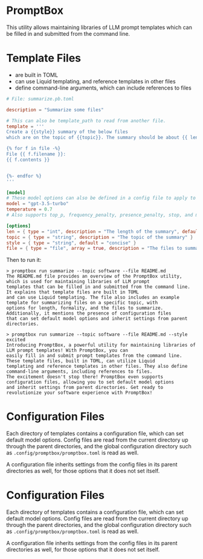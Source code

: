 # PromptBox

This utility allows maintaining libraries of LLM prompt templates which can be filled in and submitted from the command
line.

# Template Files

- are built in TOML
- can use Liquid templating, and reference templates in other files
- define command-line arguments, which can include references to files

```toml
# File: summarize.pb.toml

description = "Summarize some files"

# This can also be template_path to read from another file.
template = '''
Create a {{style}} summary of the below files
which are on the topic of {{topic}}. The summary should be about {{ len }} sentences long.

{% for f in file -%}
File {{ f.filename }}:
{{ f.contents }}


{%- endfor %}
'''

[model]
# These model options can also be defined in a config file to apply to the whole directory of templates.
model = "gpt-3.5-turbo"
temperature = 0.7
# Also supports top_p, frequency_penalty, presence_penalty, stop, and max_tokens

[options]
len = { type = "int", description = "The length of the summary", default = 4 }
topic = { type = "string", description = "The topic of the summary" }
style = { type = "string", default = "concise" }
file = { type = "file", array = true, description = "The files to summarize" }
```

Then to run it:

```shell
> promptbox run summarize --topic software --file README.md
The README.md file provides an overview of the PromptBox utility, which is used for maintaining libraries of LLM prompt
templates that can be filled in and submitted from the command line. It explains that template files are built in TOML
and can use Liquid templating. The file also includes an example template for summarizing files on a specific topic, with
options for length, formality, and the files to summarize. Additionally, it mentions the presence of configuration files
that can set default model options and inherit settings from parent directories.

> promptbox run summarize --topic software --file README.md --style excited 
Introducing PromptBox, a powerful utility for maintaining libraries of LLM prompt templates! With PromptBox, you can
easily fill in and submit prompt templates from the command line. These template files, built in TOML, can utilize Liquid
templating and reference templates in other files. They also define command-line arguments, including references to files.
The excitement doesn't stop there! PromptBox even supports configuration files, allowing you to set default model options
and inherit settings from parent directories. Get ready to revolutionize your software experience with PromptBox!
```

# Configuration Files

Each directory of templates contains a configuration file, which can set default model options. Config files are read
from the current directory up through the parent directories, and the global configuration directory such as
`.config/promptbox/promptbox.toml` is read as well.

A configuration file inherits settings from the config files in its parent directories as well, for those options that
it does not set itself.

# Configuration Files

Each directory of templates contains a configuration file, which can set default model options. Config files are read
from the current directory up through the parent directories, and the global configuration directory such as
`.config/promptbox/promptbox.toml` is read as well.

A configuration file inherits settings from the config files in its parent directories as well, for those options that
it does not set itself.

